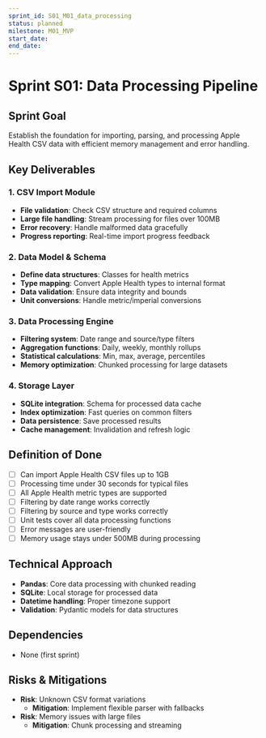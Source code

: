 ```yaml
---
sprint_id: S01_M01_data_processing
status: planned
milestone: M01_MVP
start_date: 
end_date: 
---
```


# Sprint S01: Data Processing Pipeline

## Sprint Goal
Establish the foundation for importing, parsing, and processing Apple Health CSV data with efficient memory management and error handling.

## Key Deliverables

### 1. CSV Import Module
- **File validation**: Check CSV structure and required columns
- **Large file handling**: Stream processing for files over 100MB
- **Error recovery**: Handle malformed data gracefully
- **Progress reporting**: Real-time import progress feedback

### 2. Data Model & Schema
- **Define data structures**: Classes for health metrics
- **Type mapping**: Convert Apple Health types to internal format
- **Data validation**: Ensure data integrity and bounds
- **Unit conversions**: Handle metric/imperial conversions

### 3. Data Processing Engine
- **Filtering system**: Date range and source/type filters
- **Aggregation functions**: Daily, weekly, monthly rollups
- **Statistical calculations**: Min, max, average, percentiles
- **Memory optimization**: Chunked processing for large datasets

### 4. Storage Layer
- **SQLite integration**: Schema for processed data cache
- **Index optimization**: Fast queries on common filters
- **Data persistence**: Save processed results
- **Cache management**: Invalidation and refresh logic

## Definition of Done
- [ ] Can import Apple Health CSV files up to 1GB
- [ ] Processing time under 30 seconds for typical files
- [ ] All Apple Health metric types are supported
- [ ] Filtering by date range works correctly
- [ ] Filtering by source and type works correctly
- [ ] Unit tests cover all data processing functions
- [ ] Error messages are user-friendly
- [ ] Memory usage stays under 500MB during processing

## Technical Approach
- **Pandas**: Core data processing with chunked reading
- **SQLite**: Local storage for processed data
- **Datetime handling**: Proper timezone support
- **Validation**: Pydantic models for data structures

## Dependencies
- None (first sprint)

## Risks & Mitigations
- **Risk**: Unknown CSV format variations
  - **Mitigation**: Implement flexible parser with fallbacks
- **Risk**: Memory issues with large files
  - **Mitigation**: Chunk processing and streaming